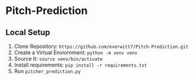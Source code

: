 # Pitch-Prediction

## Local Setup

1. Clone Repository: `https://github.com/everwitt7/Pitch-Prediction.git`
2. Create a Virtual Enviornment: `python -m venv venv`
2. Source It: `source venv/bin/activate`
3. Install requirements: `pip install -r requirements.txt`
4. Run `pitcher_prediction.py`
